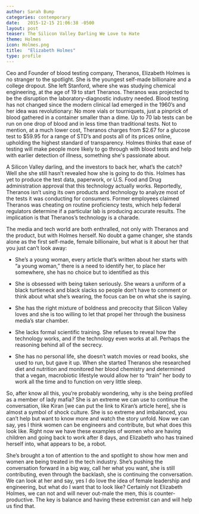 ```yaml
---
author: Sarah Bump
categories: contemporary
date:   2015-12-15 21:06:38 -0500
layout: post
teaser: The Silicon Valley Darling We Love to Hate
theme: Holmes
icon: Holmes.png
title:  "Elizabeth Holmes"
type: profile
---
```



Ceo and Founder of blood testing company, Theranos, Elizabeth Holmes is no stranger to the spotlight. She is the youngest self-made billionaire and a college dropout. She left Stanford, where she was studying chemical engineering, at the age of 19 to start Theranos. Theranos was projected to be the disruption the laboratory-diagnostic industry needed. Blood testing has not changed since the modern clinical lad emerged in the 1960’s and her idea was revolutionary: No more vials or tourniquets, just a pinprick of blood gathered in a container smaller than a dime. Up to 70 lab tests can be run on one drop of blood and in less time than traditional tests. Not to mention, at a much lower cost, Theranos charges from $2.67 for a glucose test to $59.95 for a range of STD’s and posts all of its prices online, upholding the highest standard of transparency. Holmes thinks that ease of testing will make people more likely to go through with blood tests and help with earlier detection of illness, something she's passionate about.

A Silicon Valley darling, and the investors to back her, what’s the catch? Well she she still hasn’t revealed how she is going to do this. Holmes has yet to produce the test data, paperwork, or U.S. Food and Drug administration approval that this technology actually works. Reportedly, Theranos isn’t using its own products and technology to analyze most of the tests it was conducting for consumers. Former employees claimed Theranos was cheating on routine proficiency tests, which help federal regulators determine if a particular lab is producing accurate results. The implication is that Theranos’s technology is a charade.

The media and tech world are both enthralled, not only with Theranos and the product, but with Holmes herself. No doubt a game changer, she stands alone as the first self-made, female billionaire, but what is it about her that you just can’t look away:
* She’s a young woman, every article that’s written about her starts with “a young woman,” there is a need to identify her, to place her somewhere, she has no choice but to identified as this

* She is obsessed with being taken seriously. She wears a uniform of a black turtleneck and black slacks so people don’t have to comment or think about what she’s wearing, the focus can be on what she is saying.

* She has the right mixture of boldness and precocity that Silicon Valley loves and she is too willing to let that propel her through the business media’s star chamber.

* She lacks formal scientific training. She refuses to reveal how the technology works, and if the technology even works at all. Perhaps the reasoning behind all of the secrecy.

* She has no personal life, she doesn’t watch movies or read books, she used to run, but gave it up. When she started Theranos she researched diet and nutrition and monitored her blood chemistry and determined that a vegan, macrobiotic lifestyle would allow her to “train” her body to work all the time and to function on very little sleep.  

So, after know all this, you’re probably wondering, why is she being profiled as a member of lady mafia? She is an extreme we can use to continue the conversation, like Kiran [we can put the link to Kiran’s article here], she is almost a symbol of shock culture. She is so extreme and imbalanced, you can’t help but want to know more and watch the story unfold. Now we can say, yes I think women can be engineers and contribute, but what does this look like. Right now we have these examples of women who are having children and going back to work after 8 days, and Elizabeth who has trained herself into, what appears to be, a robot.

She’s brought a ton of attention to the and spotlight to show how men and women are being treated in the tech industry. She’s pushing the conversation forward in a big way, call her what you want, she is still contributing, even through the backlash, she is continuing the conversation. We can look at her and say, yes I do love the idea of female leadership and engineering, but what do I want that to look like? Certainly not Elizabeth Holmes, we can not and will never out-male the men, this is counter-productive. The key is balance and having these extremist can and will help us find that.
